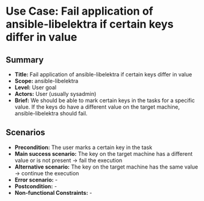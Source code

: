 # Use Case: Fail application of ansible-libelektra if certain keys differ in value

## Summary

- **Title:** Fail application of ansible-libelektra if certain keys differ in value
- **Scope:** ansible-libelektra
- **Level:** User goal
- **Actors:** User (usually sysadmin)
- **Brief:** We should be able to mark certain keys in the tasks for a specific value. If the keys do have a different value on the target machine, ansible-libelektra should fail.

## Scenarios

- **Precondition:** The user marks a certain key in the task
- **Main success scenario:** The key on the target machine has a different value or is not present -> fail the execution
- **Alternative scenario:** The key on the target machine has the same value -> continue the execution
- **Error scenario:** -
- **Postcondition:** -
- **Non-functional Constraints:** -
